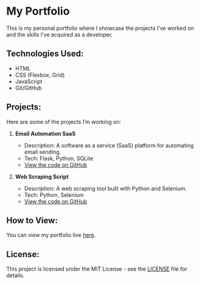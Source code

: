 # My Portfolio

This is my personal portfolio where I showcase the projects I’ve worked on and the skills I’ve acquired as a developer.

## Technologies Used:
- HTML
- CSS (Flexbox, Grid)
- JavaScript
- Git/GitHub

## Projects:
Here are some of the projects I’m working on:

1. **Email Automation SaaS**
   - Description: A software as a service (SaaS) platform for automating email sending.
   - Tech: Flask, Python, SQLite
   - [View the code on GitHub](https://github.com/emanuelsoares97/email-automation)

2. **Web Scraping Script**
   - Description: A web scraping tool built with Python and Selenium.
   - Tech: Python, Selenium
   - [View the code on GitHub](https://github.com/emanuelsoares97/pc-price-tracker)

## How to View:
You can view my portfolio live [here](https://github.com/emanuelsoares97).

## License:
This project is licensed under the MIT License - see the [LICENSE](LICENSE) file for details.
